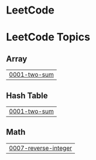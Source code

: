 # LeetCode
<!---LeetCode Topics Start-->
# LeetCode Topics
## Array
|  |
| ------- |
| [0001-two-sum](https://github.com/NikhilKindi/LeetCode/tree/master/0001-two-sum) |
## Hash Table
|  |
| ------- |
| [0001-two-sum](https://github.com/NikhilKindi/LeetCode/tree/master/0001-two-sum) |
## Math
|  |
| ------- |
| [0007-reverse-integer](https://github.com/NikhilKindi/LeetCode/tree/master/0007-reverse-integer) |
<!---LeetCode Topics End-->